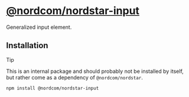 # [@nordcom/nordstar-input](https://nordstar.dev/docs/components/input/?utm_source=nordstar&utm_campaign=oss)

Generalized input element.

## Installation

> [!TIP]
> This is an internal package and should probably not be installed by itself, but rather come as a dependency of `@nordcom/nordstar`.

```sh
npm install @nordcom/nordstar-input
```
